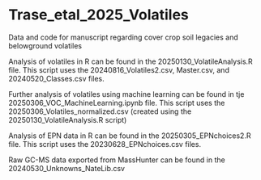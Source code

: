 # Trase_etal_2025_Volatiles
Data and code for manuscript regarding cover crop soil legacies and belowground volatiles

Analysis of volatiles in R can be found in the 20250130_VolatileAnalysis.R file. This script uses the 20240816_Volatiles2.csv, Master.csv, and 20240520_Classes.csv files.

Further analysis of volatiles using machine learning can be found in tje 20250306_VOC_MachineLearning.ipynb file. This script uses the 20250306_Volatiles_normalized.csv (created using the 20250130_VolatileAnalysis.R script)

Analysis of EPN data in R can be found in the 20250305_EPNchoices2.R file. This script uses the 20230628_EPNchoices.csv files.

Raw GC-MS data exported from MassHunter can be found in the 20240530_Unknowns_NateLib.csv
